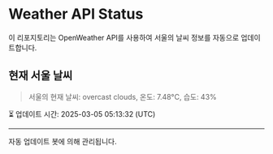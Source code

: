 
# Weather API Status

이 리포지토리는 OpenWeather API를 사용하여 서울의 날씨 정보를 자동으로 업데이트합니다.

## 현재 서울 날씨
> 서울의 현재 날씨: overcast clouds, 온도: 7.48°C, 습도: 43%

⏳ 업데이트 시간: 2025-03-05 05:13:32 (UTC)

---
자동 업데이트 봇에 의해 관리됩니다.
